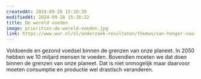 ```yaml
---
createdAt: 2024-09-26 15:10:39
modifiedAt: 2024-09-26 15:36:22
title: De wereld voeden
image: priorities-de-wereld-voeden.jpg
link: https://www.wur.nl/nl/onderzoek-resultaten/themas/van-honger-naar-voedselzekerheid.htm
---
```


Voldoende en gezond voedsel binnen de grenzen van onze planeet. In 2050 hebben we 10 miljard mensen te voeden. Bovendien moeten we dat doen binnen de grenzen van onze planeet. Dat is niet onmogelijk maar daarvoor moeten consumptie en productie wel drastisch veranderen.

